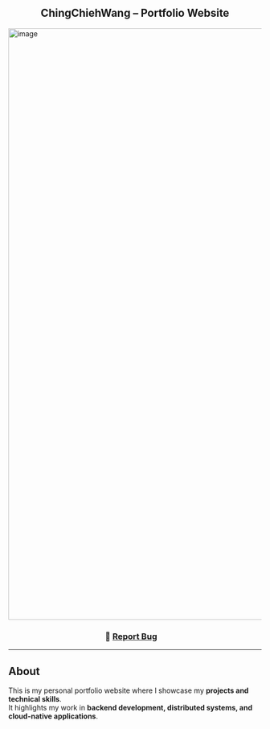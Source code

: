 <h2 align="center">
  ChingChiehWang – Portfolio Website<br/>
</h2>

<img width="2510" height="1176" alt="image" src="https://github.com/user-attachments/assets/4ffd7a62-4dcd-4a31-90df-2df1ef70a2fb" />



<!-- <div align="center">
  <img alt="Demo" src="./Images/readme-img1.png" />
</div> -->



<h3 align="center">
    🔹
    <a href="https://github.com/Ching-Chieh-Wang/portfolio/issues">Report Bug</a> &nbsp; &nbsp;
</h3>

---

## About

This is my personal portfolio website where I showcase my **projects and technical skills**.  
It highlights my work in **backend development, distributed systems, and cloud-native applications**.

